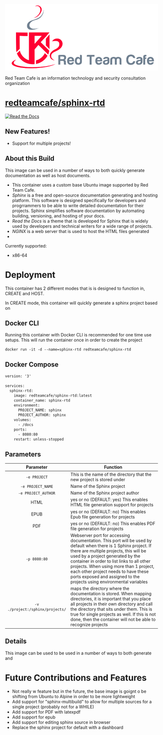 [![redteamcafe.com](https://github.com/redteamcafe/docker-temp/raw/main/redteamcafe-logo.png)](https://redteamcafe.com)

Red Team Cafe is an information technology and security consultation organization



# [redteamcafe/sphinx-rtd](https://github.com/redteamcafe/docker-sphinx-rtd)

[![Read the Docs](https://read-the-docs-guidelines.readthedocs-hosted.com/_downloads/731c436d154e84ae4d3c2430d62c6020/logo-wordmark-dark.svg)](https://readthedocs.org/)


## New Features!
* Support for multiple projects!

## About this Build

This image can be used in a number of ways to both quickly generate documentation as well as host documents.


* This container uses a custom base Ubuntu image supported by Red Team Cafe.
* *Sphinx* is a free and open-source documentation generating and hosting platform. This software is designed specifically for developers and progrrammers to be able to write detailed documentation for their projects. Sphinx simplifies software documentation by automating building, versioning, and hosting of your docs. 
* *Read the Docs* is a theme that is developed for Sphinx that is widely used by developers and technical writers for a wide range of projects.
* *NGINX* is a web server that is used to host the HTML files generated 
* 

Currently supported:
* x86-64

# Deployment

This container has 2 different modes that is is designed to function in, CREATE and HOST.

In CREATE mode, this container will quickly generate a sphinx project based on 

## Docker CLI


Running this container with Docker CLI is recommended for one time use setups. This will run the container once in order to create the project

```
docker run -it -d --name=sphinx-rtd redteamcafe/sphinx-rtd
```

## Docker Compose



```
version: '3'

services:
  sphinx-rtd:
    image: redteamcafe/sphinx-rtd:latest
    container_name: sphinx-rtd
    environment:
      PROJECT_NAME: sphinx
      PROJECT_AUTHOR: sphinx
    volumes:
      - /docs
    ports:
      - 8080:80
    restart: unless-stopped
```
## Parameters
| Parameter | Function |
| :----: | --- |
| `-e PROJECT` | This is the name of the directory that the new project is stored under |
| `-e PROJECT_NAME` | Name of the Sphinx project |
| `-e PROJECT_AUTHOR` | Name of the Sphinx project author |
|HTML| yes or no (DEFAULT: yes) This enables HTML file generation support for projects|
|EPUB| yes or no (DEFAULT: no) This enables Epub file generation for projects|
|PDF| yes or no (DEFAULT: no) This enables PDF file generation for projects|
| `-p 8080:80` | Webserver port for accessing documentation. This port will be used by default when there is 1 Sphinx project. If there are multiple projects, this will be used by a project generated by the container in order to list links to all other projects. When using more than 1 project, each other project needs to have these ports exposed and assigned to the projects using environmental variables |
| `-v ./project:/sphinx/projects/` | maps the directory where the documentation is stored. When mapping directories, it is important that you place all projects in their own directory and call the directory that sits under them. This is true for single projects as well. If this is not done, then the container will not be able to recognize projects |

## Details

This image can be used to be used in a number of ways to both generate and 

# Future Contributions and Features
* Not really w feature but in the future, the base image is goignt o be shifting from Ubuntu to Alpine in order to be more lightweight
* Add support for "sphinx-multibuild" to allow for multiple sources for a single project (probably not for a WHILE)
* Add support for PDF with latexpdf
* Add support for epub
* Add support for editing sphinx source in browser
* Replace the sphinx project for default with a dashboard


